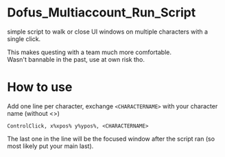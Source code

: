 # Dofus_Multiaccount_Run_Script
simple script to walk or close UI windows on multiple characters with a single click.

This makes questing with a team much more comfortable.  
Wasn't bannable in the past, use at own risk tho.

# How to use
Add one line per character, exchange `<CHARACTERNAME>` with your character name (without <>)
```ahk
ControlClick, x%xpos% y%ypos%, <CHARACTERNAME>
```
The last one in the line will be the focused window after the script ran (so most likely put your main last).
